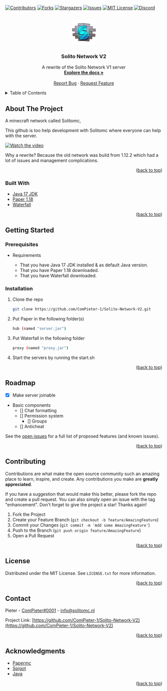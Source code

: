 <div id="top"></div>
<!--
*** Thanks for checking out the Best-README-Template. If you have a suggestion
*** that would make this better, please fork the repo and create a pull request
*** or simply open an issue with the tag "enhancement".
*** Don't forget to give the project a star!
*** Thanks again! Now go create something AMAZING! :D
-->



<!-- PROJECT SHIELDS -->
<!--
*** I'm using markdown "reference style" links for readability.
*** Reference links are enclosed in brackets [ ] instead of parentheses ( ).
*** See the bottom of this document for the declaration of the reference variables
*** for contributors-url, forks-url, etc. This is an optional, concise syntax you may use.
*** https://www.markdownguide.org/basic-syntax/#reference-style-links
-->
[![Contributors][contributors-shield]][contributors-url]
[![Forks][forks-shield]][forks-url]
[![Stargazers][stars-shield]][stars-url]
[![Issues][issues-shield]][issues-url]
[![MIT License][license-shield]][license-url]
[![Discord][discord-shield]][discord-url]



<!-- PROJECT LOGO -->
<br />
<div align="center">
  <a href="https://github.com/ComPieter-1/Solito-Network-V2">
    <img src="images/logo.png" alt="Logo" width="80" height="80">
  </a>

<h3 align="center">Solito Network V2</h3>

  <p align="center">
    A rewrite of the Solito Network V1 server
    <br />
    <a href="https://github.com/ComPieter-1/Solito-Network-V2"><strong>Explore the docs »</strong></a>
    <br />
    <br />
    <a href="https://github.com/ComPieter-1/Solito-Network-V2/issues">Report Bug</a>
    ·
    <a href="https://github.com/ComPieter-1/Solito-Network-V2/issues">Request Feature</a>
  </p>
</div>



<!-- TABLE OF CONTENTS -->
<details>
  <summary>Table of Contents</summary>
  <ol>
    <li>
      <a href="#about-the-project">About The Project</a>
      <ul>
        <li><a href="#built-with">Built With</a></li>
      </ul>
    </li>
    <li>
      <a href="#getting-started">Getting Started</a>
      <ul>
        <li><a href="#prerequisites">Prerequisites</a></li>
        <li><a href="#installation">Installation</a></li>
      </ul>
    </li>
    <li><a href="#usage">Usage</a></li>
    <li><a href="#roadmap">Roadmap</a></li>
    <li><a href="#contributing">Contributing</a></li>
    <li><a href="#license">License</a></li>
    <li><a href="#contact">Contact</a></li>
    <li><a href="#acknowledgments">Acknowledgments</a></li>
  </ol>
</details>



<!-- ABOUT THE PROJECT -->
## About The Project

A minecraft network called Solitomc,


This github is too help development with Solitomc where everyone can help with the server.


[![Watch the video](https://img.youtube.com/vi/bVsTyLj_GCg/hqdefault.jpg)](https://youtu.be/bVsTyLj_GCg)

Why a rewrite? Because the old network was build from 1.12.2 which had a lot of issues and management complications.

<p align="right">(<a href="#top">back to top</a>)</p>



### Built With

* [Java 17 JDK](https://www.oracle.com/java/technologies/downloads/)
* [Paper 1.18](https://papermc.io/downloads#Paper-1.18/)
* [Waterfall](https://papermc.io/downloads#Waterfall/)

<p align="right">(<a href="#top">back to top</a>)</p>



<!-- GETTING STARTED -->
## Getting Started

### Prerequisites

* Requirements

  * That you have Java 17 JDK installed & as default Java version.
  * That you have Paper 1.18 downloaded.
  * That you have Waterfall downloaded.

### Installation

1. Clone the repo
   ```sh
   git clone https://github.com/ComPieter-1/Solito-Network-V2.git
   ```
3. Put Paper in the following folder(s)
   ```sh
   hub (named "server.jar")
   ```
4. Put Waterfall in the following folder
   ```sh
   proxy (named "proxy.jar")
   ```
5. Start the servers by running the start.sh

<p align="right">(<a href="#top">back to top</a>)</p>



<!-- ROADMAP -->
## Roadmap

- [x] Make server joinable
- Basic components
    - [] Chat formatting
    - [] Permission system
        - [] Groups
    - [] Anticheat

See the [open issues](https://github.com/ComPieter-1/Solito-Network-V2/issues) for a full list of proposed features (and known issues).

<p align="right">(<a href="#top">back to top</a>)</p>



<!-- CONTRIBUTING -->
## Contributing

Contributions are what make the open source community such an amazing place to learn, inspire, and create. Any contributions you make are **greatly appreciated**.

If you have a suggestion that would make this better, please fork the repo and create a pull request. You can also simply open an issue with the tag "enhancement".
Don't forget to give the project a star! Thanks again!

1. Fork the Project
2. Create your Feature Branch (`git checkout -b feature/AmazingFeature`)
3. Commit your Changes (`git commit -m 'Add some AmazingFeature'`)
4. Push to the Branch (`git push origin feature/AmazingFeature`)
5. Open a Pull Request

<p align="right">(<a href="#top">back to top</a>)</p>



<!-- LICENSE -->
## License

Distributed under the MIT License. See `LICENSE.txt` for more information.

<p align="right">(<a href="#top">back to top</a>)</p>



<!-- CONTACT -->
## Contact

Pieter - [ComPieter#0001](https://discord.com/app) - info@solitomc.nl

Project Link: [https://github.com/ComPieter-1/Solito-Network-V2](https://github.com/ComPieter-1/Solito-Network-V2)

<p align="right">(<a href="#top">back to top</a>)</p>



<!-- ACKNOWLEDGMENTS -->
## Acknowledgments

* [Papermc](https://papermc.io/)
* [Spigot](https://www.spigotmc.org/)
* [Java](https://www.oracle.com/)

<p align="right">(<a href="#top">back to top</a>)</p>



<!-- MARKDOWN LINKS & IMAGES -->
<!-- https://www.markdownguide.org/basic-syntax/#reference-style-links -->
[contributors-shield]: https://img.shields.io/github/contributors/ComPieter-1/Solito-Network-V2.svg?style=for-the-badge
[contributors-url]: https://github.com/ComPieter-1/Solito-Network-V2/graphs/contributors
[forks-shield]: https://img.shields.io/github/forks/ComPieter-1/Solito-Network-V2.svg?style=for-the-badge
[forks-url]: https://github.com/ComPieter-1/Solito-Network-V2/network/members
[stars-shield]: https://img.shields.io/github/stars/ComPieter-1/Solito-Network-V2.svg?style=for-the-badge
[stars-url]: https://github.com/ComPieter-1/Solito-Network-V2/stargazers
[issues-shield]: https://img.shields.io/github/issues/ComPieter-1/Solito-Network-V2.svg?style=for-the-badge
[issues-url]: https://github.com/ComPieter-1/Solito-Network-V2/issues
[license-shield]: https://img.shields.io/github/license/ComPieter-1/Solito-Network-V2.svg?style=for-the-badge
[license-url]: https://github.com/ComPieter-1/Solito-Network-V2/blob/master/LICENSE.txt
[discord-shield]: https://discordapp.com/api/guilds/593543971632971797/widget.png?style=shield
[discord-url]: https://discord.com/invite/Ju7pEqWcCv
